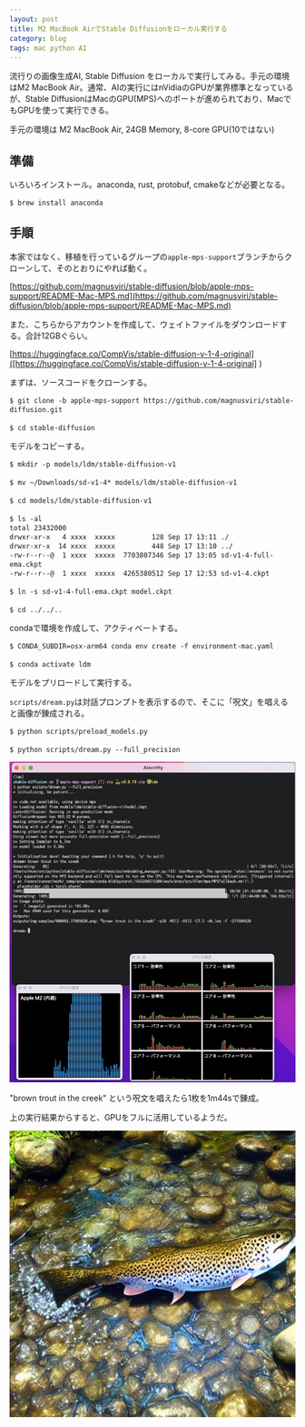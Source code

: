 ```yaml
---
layout: post
title: M2 MacBook AirでStable Diffusionをローカル実行する
category: blog
tags: mac python AI
---
```


流行りの画像生成AI, Stable Diffusion をローカルで実行してみる。手元の環境はM2 MacBook Air。通常、AIの実行にはnVidiaのGPUが業界標準となっているが、Stable DiffusionはMacのGPU(MPS)へのポートが進められており、MacでもGPUを使って実行できる。


手元の環境は M2 MacBook Air, 24GB Memory, 8-core GPU(10ではない)


## 準備

いろいろインストール。anaconda, rust, protobuf, cmakeなどが必要となる。

```
$ brew install anaconda
```

## 手順

本家ではなく、移植を行っているグループの`apple-mps-support`ブランチからクローンして、そのとおりにやれば動く。

[https://github.com/magnusviri/stable-diffusion/blob/apple-mps-support/README-Mac-MPS.md](https://github.com/magnusviri/stable-diffusion/blob/apple-mps-support/README-Mac-MPS.md)

また、こちらからアカウントを作成して、ウェイトファイルをダウンロードする。合計12GBぐらい。

[https://huggingface.co/CompVis/stable-diffusion-v-1-4-original]([https://huggingface.co/CompVis/stable-diffusion-v-1-4-original]
)


まずは、ソースコードをクローンする。

```
$ git clone -b apple-mps-support https://github.com/magnusviri/stable-diffusion.git

$ cd stable-diffusion
```

モデルをコピーする。

```
$ mkdir -p models/ldm/stable-diffusion-v1

$ mv ~/Downloads/sd-v1-4* models/ldm/stable-diffusion-v1

$ cd models/ldm/stable-diffusion-v1

$ ls -al
total 23432000
drwxr-xr-x   4 xxxx  xxxxx         128 Sep 17 13:11 ./
drwxr-xr-x  14 xxxx  xxxxx         448 Sep 17 13:10 ../
-rw-r--r--@  1 xxxx  xxxxx  7703807346 Sep 17 13:05 sd-v1-4-full-ema.ckpt
-rw-r--r--@  1 xxxx  xxxxx  4265380512 Sep 17 12:53 sd-v1-4.ckpt

$ ln -s sd-v1-4-full-ema.ckpt model.ckpt

$ cd ../../..
```

condaで環境を作成して、アクティベートする。

```
$ CONDA_SUBDIR=osx-arm64 conda env create -f environment-mac.yaml

$ conda activate ldm
```

モデルをプリロードして実行する。


`scripts/dream.py`は対話プロンプトを表示するので、そこに「呪文」を唱えると画像が錬成される。

```
$ python scripts/preload_models.py

$ python scripts/dream.py --full_precision
```

![Stable-Diffusion-ss.png](/images/Stable-Diffusion-ss.jpg)


"brown trout in the creek" という呪文を唱えたら1枚を1m44sで錬成。

上の実行結果からすると、GPUをフルに活用しているようだ。


![Stable-Diffusion-output.png](/images/Stable-Diffusion-output.png)


